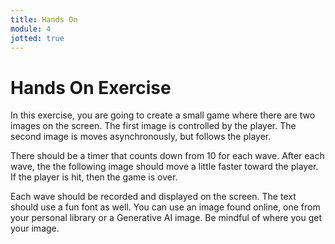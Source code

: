 ```yaml
---
title: Hands On
module: 4
jotted: true
---
```


# Hands On Exercise

In this exercise, you are going to create a small game where there are two images on the screen. The first image is controlled by the player.  The second image is moves asynchronously, but follows the player.  

There should be a timer that counts down from 10 for each wave.  After each wave, the the following image should move a little faster toward the player. If the player is hit, then the game is over.  

Each wave should be recorded and displayed on the screen.  The text should use a fun font as well.  You can use an image found online, one from your personal library or a Generative AI image.  Be mindful of where you get your image.